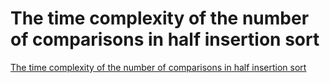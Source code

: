 # The time complexity of the number of comparisons in half insertion sort
[The time complexity of the number of comparisons in half insertion sort](https://aiwithcloud.com/2022/09/19/the_time_complexity_of_the_number_of_comparisons_in_half_insertion_sort/)